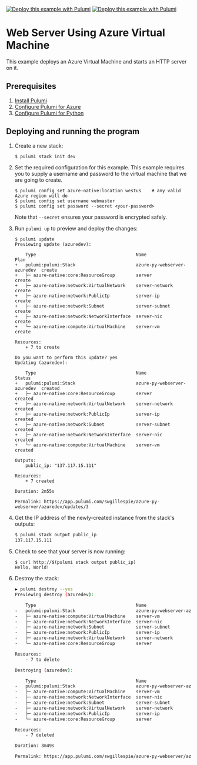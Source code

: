 [![Deploy this example with Pulumi](https://www.pulumi.com/images/deploy-with-pulumi/dark.svg)](https://app.pulumi.com/new?template=https://github.com/pulumi/examples/blob/master/azure-py-webserver/README.md#gh-light-mode-only)
[![Deploy this example with Pulumi](https://get.pulumi.com/new/button-light.svg)](https://app.pulumi.com/new?template=https://github.com/pulumi/examples/blob/master/azure-py-webserver/README.md#gh-dark-mode-only)

# Web Server Using Azure Virtual Machine

This example deploys an Azure Virtual Machine and starts an HTTP server on it.

## Prerequisites

1. [Install Pulumi](https://www.pulumi.com/docs/get-started/install/)
1. [Configure Pulumi for Azure](https://www.pulumi.com/docs/intro/cloud-providers/azure/setup/)
1. [Configure Pulumi for Python](https://www.pulumi.com/docs/intro/languages/python/)

## Deploying and running the program

1. Create a new stack:

    ```bash
    $ pulumi stack init dev
    ```

1. Set the required configuration for this example. This example requires you to supply a username and password to the virtual machine that we are going to create.

    ```
    $ pulumi config set azure-native:location westus    # any valid Azure region will do
    $ pulumi config set username webmaster
    $ pulumi config set password --secret <your-password>
    ```

    Note that `--secret` ensures your password is encrypted safely.


1. Run `pulumi up` to preview and deploy the changes:

    ```
    $ pulumi update
    Previewing update (azuredev):

        Type                                      Name                         Plan
    +   pulumi:pulumi:Stack                       azure-py-webserver-azuredev  create
    +   ├─ azure-native:core:ResourceGroup        server                       create
    +   ├─ azure-native:network:VirtualNetwork    server-network               create
    +   ├─ azure-native:network:PublicIp          server-ip                    create
    +   ├─ azure-native:network:Subnet            server-subnet                create
    +   ├─ azure-native:network:NetworkInterface  server-nic                   create
    +   └─ azure-native:compute:VirtualMachine    server-vm                    create

    Resources:
        + 7 to create

    Do you want to perform this update? yes
    Updating (azuredev):

        Type                                      Name                         Status
    +   pulumi:pulumi:Stack                       azure-py-webserver-azuredev  created
    +   ├─ azure-native:core:ResourceGroup        server                       created
    +   ├─ azure-native:network:VirtualNetwork    server-network               created
    +   ├─ azure-native:network:PublicIp          server-ip                    created
    +   ├─ azure-native:network:Subnet            server-subnet                created
    +   ├─ azure-native:network:NetworkInterface  server-nic                   created
    +   └─ azure-native:compute:VirtualMachine    server-vm                    created

    Outputs:
        public_ip: "137.117.15.111"

    Resources:
        + 7 created

    Duration: 2m55s

    Permalink: https://app.pulumi.com/swgillespie/azure-py-webserver/azuredev/updates/3
    ```

1. Get the IP address of the newly-created instance from the stack's outputs:

    ```bash
    $ pulumi stack output public_ip
    137.117.15.111
    ```

1. Check to see that your server is now running:

    ```
    $ curl http://$(pulumi stack output public_ip)
    Hello, World!
    ```

1. Destroy the stack:

    ```bash
    ▶ pulumi destroy --yes
    Previewing destroy (azuredev):

        Type                                      Name                         Plan
    -   pulumi:pulumi:Stack                       azure-py-webserver-azuredev  delete
    -   ├─ azure-native:compute:VirtualMachine    server-vm                    delete
    -   ├─ azure-native:network:NetworkInterface  server-nic                   delete
    -   ├─ azure-native:network:Subnet            server-subnet                delete
    -   ├─ azure-native:network:PublicIp          server-ip                    delete
    -   ├─ azure-native:network:VirtualNetwork    server-network               delete
    -   └─ azure-native:core:ResourceGroup        server                       delete

    Resources:
        - 7 to delete

    Destroying (azuredev):

        Type                                      Name                         Status
    -   pulumi:pulumi:Stack                       azure-py-webserver-azuredev  deleted
    -   ├─ azure-native:compute:VirtualMachine    server-vm                    deleted
    -   ├─ azure-native:network:NetworkInterface  server-nic                   deleted
    -   ├─ azure-native:network:Subnet            server-subnet                deleted
    -   ├─ azure-native:network:VirtualNetwork    server-network               deleted
    -   ├─ azure-native:network:PublicIp          server-ip                    deleted
    -   └─ azure-native:core:ResourceGroup        server                       deleted

    Resources:
        - 7 deleted

    Duration: 3m49s

    Permalink: https://app.pulumi.com/swgillespie/azure-py-webserver/azuredev/updates/4
    ```
